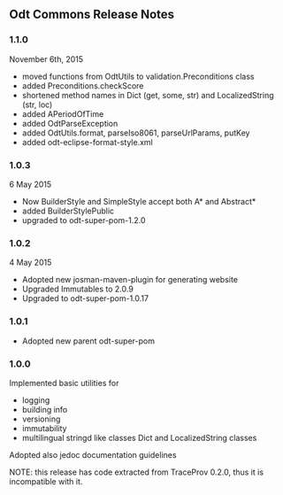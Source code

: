 
## Odt Commons Release Notes


### 1.1.0

November 6th, 2015

* moved functions from OdtUtils to validation.Preconditions class
* added Preconditions.checkScore
* shortened method names in Dict (get, some, str) and LocalizedString (str, loc)
* added APeriodOfTime
* added OdtParseException
* added OdtUtils.format, parseIso8061, parseUrlParams, putKey
* added odt-eclipse-format-style.xml


### 1.0.3

6 May 2015

* Now BuilderStyle and SimpleStyle accept both A* and Abstract*
* added BuilderStylePublic
* upgraded to odt-super-pom-1.2.0

### 1.0.2

4 May 2015

* Adopted new josman-maven-plugin for generating website
* Upgraded Immutables to 2.0.9
* Upgraded to odt-super-pom-1.0.17

### 1.0.1

* Adopted new parent odt-super-pom

### 1.0.0

Implemented basic utilities for

* logging
* building info
* versioning
* immutability
* multilingual stringd like classes Dict and LocalizedString classes

Adopted also jedoc documentation guidelines

NOTE: this release has code extracted from TraceProv 0.2.0, thus it is incompatible with it.



